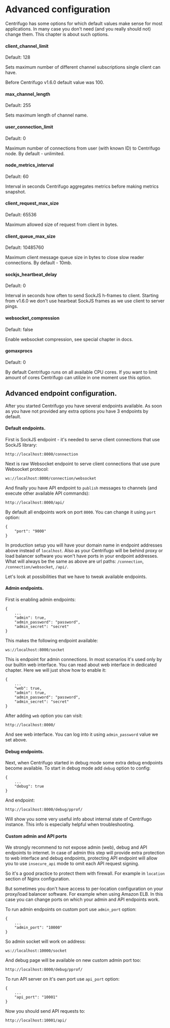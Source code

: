 # Advanced configuration

Centrifugo has some options for which default values make sense for most applications. In many case you
don't need (and you really should not) change them. This chapter is about such options.

#### client_channel_limit

Default: 128

Sets maximum number of different channel subscriptions single client can have.

Before Centrifugo v1.6.0 default value was 100.

#### max_channel_length

Default: 255

Sets maximum length of channel name.

#### user_connection_limit

Default: 0

Maximum number of connections from user (with known ID) to Centrifugo node. By default - unlimited.

#### node_metrics_interval

Default: 60

Interval in seconds Centrifugo aggregates metrics before making metrics snapshot.

#### client_request_max_size

Default: 65536

Maximum allowed size of request from client in bytes.

#### client_queue_max_size

Default: 10485760

Maximum client message queue size in bytes to close slow reader connections. By default - 10mb.

#### sockjs_heartbeat_delay

Default: 0

Interval in seconds how often to send SockJS h-frames to client. Starting from v1.6.0 we don't use hearbeat SockJS
frames as we use client to server pings.

#### websocket_compression

Default: false

Enable websocket compression, see special chapter in docs.

#### gomaxprocs

Default: 0

By default Centrifugo runs on all available CPU cores. If you want to limit amount of cores Centrifugo can utilize in one moment use this option.

## Advanced endpoint configuration.

After you started Centrifugo you have several endpoints available. As soon as you have not provided any extra options you have 3 endpoints by default.

#### Default endpoints.

First is SockJS endpoint - it's needed to serve client connections that use SockJS library:

```
http://localhost:8000/connection
```

Next is raw Websocket endpoint to serve client connections that use pure Websocket protocol:

```
ws://localhost:8000/connection/websocket
```

And finally you have API endpoint to `publish` messages to channels (and execute other available API commands):

```
http://localhost:8000/api/
```

By default all endpoints work on port `8000`. You can change it using `port` option:

```
{
    "port": "9000"
}
```

In production setup you will have your domain name in endpoint addresses above instead of `localhost`. Also as your Centrifugo will be behind proxy or load balancer software you won't have ports in your
endpoint addresses. What will always be the same as above are url paths: `/connection`, `/connection/websocket`, `/api/`.

Let's look at possibilities that we have to tweak available endpoints.

#### Admin endpoints.

First is enabling admin endpoints:

```
{
    ...
    "admin": true,
    "admin_password": "password",
    "admin_secret": "secret"
}
```

This makes the following endpoint available:

```
ws://localhost:8000/socket
```

This is endpoint for admin connections. In most scenarios it's used only by our builtin web
interface. You can read about web interface in dedicated chapter. Here we will just show how
to enable it:

```
{
    ...
    "web": true,
    "admin": true,
    "admin_password": "password",
    "admin_secret": "secret"
}
```

After adding `web` option you can visit:

```
http://localhost:8000/
```

And see web interface. You can log into it using `admin_password` value we set above.


#### Debug endpoints.

Next, when Centrifugo started in debug mode some extra debug endpoints become available.
To start in debug mode add `debug` option to config:

```
{
    ...
    "debug": true
}
```

And endpoint:

```
http://localhost:8000/debug/pprof/
```

Will show you some very useful info about internal state of Centrifugo instance. This info is 
especially helpful when troubleshooting.

#### Custom admin and API ports

We strongly recommend to not expose admin (web), debug and API endpoints to internet. In case of admin this step will 
provide extra protection to web interface and debug endpoints, protecting API endpoint will allow you to use `insecure_api` 
mode to omit each API request signing.

So it's a good practice to protect them with firewall. For example in `location` section of Nginx configuration. 

But sometimes you don't have access to per-location configuration on your proxy/load balancer software. For example 
when using Amazon ELB. In this case you can change ports on which your admin and API endpoints work.

To run admin endpoints on custom port use `admin_port` option:

```
{
    ...
    "admin_port": "10000"
}
```

So admin socket will work on address:
 
```
ws://localhost:10000/socket
```

And debug page will be available on new custom admin port too:

```
http://localhost:8000/debug/pprof/
```

To run API server on it's own port use `api_port` option:

```
{
    ...
    "api_port": "10001"
}
```

Now you should send API requests to:

```
http://localhost:10001/api/
```
